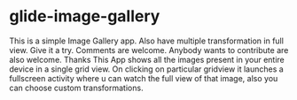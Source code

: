 # glide-image-gallery
This is a simple Image Gallery app. Also have multiple transformation in full view. Give it a try. Comments are welcome. Anybody wants to contribute are also welcome. Thanks
This App shows all the images present in your entire device in a single grid view. On clicking on particular gridview it launches a fullscreen activity where u can watch the full view of that image, also you can choose custom transformations.
